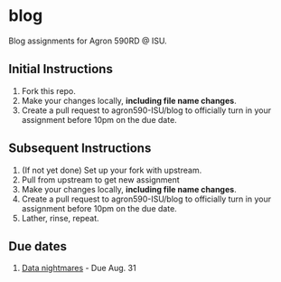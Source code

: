 # blog
Blog assignments for Agron 590RD @ ISU. 

## Initial Instructions
1. Fork this repo.
1. Make your changes locally, **including file name changes**.
1. Create a pull request to agron590-ISU/blog to officially turn in your assignment before 10pm on the due date.

## Subsequent Instructions
1. (If not yet done) Set up your fork with upstream.
1. Pull from upstream to get new assignment
1. Make your changes locally, **including file name changes**.
1. Create a pull request to agron590-ISU/blog to officially turn in your assignment before 10pm on the due date.
1. Lather, rinse, repeat.

## Due dates
1. [Data nightmares](https://github.com/agron590-ISU/blog/blob/master/01/LastnameFirstname.Rmd) - Due Aug. 31


